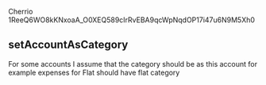 Cherrio 1ReeQ6WO8kKNxoaA_O0XEQ589cIrRvEBA9qcWpNqdOP17i47u6N9M5Xh0



## setAccountAsCategory
For some accounts I assume that the category should be as this account for example expenses for Flat should have flat category